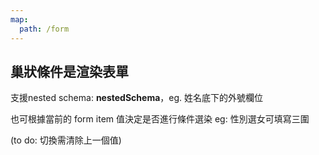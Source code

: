 ```yaml
---
map:
  path: /form
---
```


## 巢狀條件是渲染表單

支援nested schema: **nestedSchema**，eg. 姓名底下的外號欄位

也可根據當前的 form item 值決定是否進行條件選染
eg: 性別選女可填寫三圍

(to do: 切換需清除上一個值)


<demo
  src="../components/form/nestedConditions.vue"
  title="enhanced el-form"
  desc="於schema中定義defaultValue即可自動將prop綁定到data上，便不需定義data model的初始值">
</demo>

<API src="../components/EnhancedElForm.vue" lang="zh"></API>
